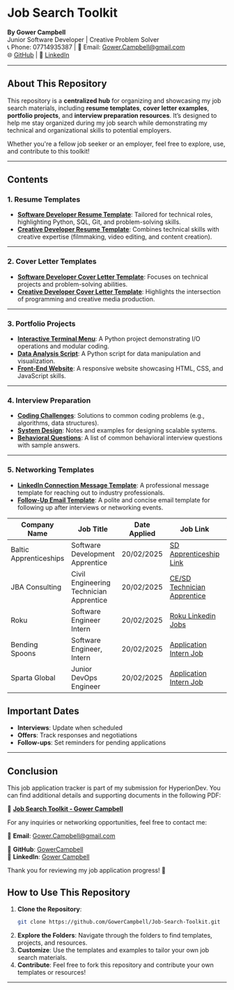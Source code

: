 # **Job Search Toolkit**  
**By Gower Campbell**  
Junior Software Developer | Creative Problem Solver  
📞 Phone: 07714935387 | 📧 Email: Gower.Campbell@gmail.com  
🌐 [GitHub](https://github.com/GowerCampbell) | 🔗 [LinkedIn](https://linkedin.com/in/gower-campbell-16940115b)  

---

## **About This Repository**  
This repository is a **centralized hub** for organizing and showcasing my job search materials, including **resume templates**, **cover letter examples**, **portfolio projects**, and **interview preparation resources**. It’s designed to help me stay organized during my job search while demonstrating my technical and organizational skills to potential employers.

Whether you're a fellow job seeker or an employer, feel free to explore, use, and contribute to this toolkit!  

---

## **Contents**  

### 1. **Resume Templates**  
- **[Software Developer Resume Template](Cover-Letter-Templates/Software-Developer-Cover-Letter-Template.md)**: Tailored for technical roles, highlighting Python, SQL, Git, and problem-solving skills.  
- **[Creative Developer Resume Template](Cover-Letter-Templates/Creative-Developer-Cover-Letter-Template.md)**: Combines technical skills with creative expertise (filmmaking, video editing, and content creation).  

---

### 2. **Cover Letter Templates**  
- **[Software Developer Cover Letter Template](Resume-Templates/Software-Developer-Resume-Template.md)**: Focuses on technical projects and problem-solving abilities.  
- **[Creative Developer Cover Letter Template](Resume-Templates/Creative-Developer-Resume-Template.md)**: Highlights the intersection of programming and creative media production.  

---

### 3. **Portfolio Projects**  
- **[Interactive Terminal Menu](Portfolio-Projects/Interactive-Terminal-Menu/menu.py)**: A Python project demonstrating I/O operations and modular coding.  
- **[Data Analysis Script](Portfolio-Projects/Data-Analysis-Script/README.md)**: A Python script for data manipulation and visualization.  
- **[Front-End Website](Portfolio-Projects/Front-End-Website/README.md)**: A responsive website showcasing HTML, CSS, and JavaScript skills.  

---

### 4. **Interview Preparation**  
- **[Coding Challenges](Interview-Prep/Coding-Challenges/INDEX.md)**: Solutions to common coding problems (e.g., algorithms, data structures).  
- **[System Design](Interview-Prep/System-Design/ELEMENTs.md)**: Notes and examples for designing scalable systems.  
- **[Behavioral Questions](Interview-Prep/Behavioral-Questions.md)**: A list of common behavioral interview questions with sample answers.  

---

### 5. **Networking Templates**  
- **[LinkedIn Connection Message Template](Networking-Templates/LinkedIn-Connection-Message-Template.md)**: A professional message template for reaching out to industry professionals.  
- **[Follow-Up Email Template](Networking-Templates/Follow-Up-Email-Template.md)**: A polite and concise email template for following up after interviews or networking events.  

| Company Name          | Job Title                           | Date Applied | Job Link                      | Application Status | Follow-up Date | Notes                     |
|----------------------|--------------------------------|--------------|--------------------------------|--------------------|----------------|---------------------------|
| Baltic Apprenticeships | Software Development Apprentice | 20/02/2025   | [SD Apprenticeship Link](https://www.balticapprenticeships.com/vacancy/j-011667/)   | Pending            | [Set Date]      | Excited about the opportunity! |
| JBA Consulting       | Civil Engineering Technician Apprentice | 20/02/2025   | [CE/SD Technician Apprentice](https://jbaconsulting.current-vacancies.com/Jobs/Advert/3733140?cid=3213&t=Apprentice-Various-Pathways) | Pending            | [Set Date]      | Excited about the opportunity! |
| Roku                | Software Engineer Intern        | 20/02/2025   | [Roku Linkedin Jobs](https://www.linkedin.com/company/roku/jobs/)        | Pending            | [Set Date]      | Excited about the opportunity! |
| Bending Spoons      | Software Engineer, Intern      | 20/02/2025   | [Application Intern Job](https://jobs.bendingspoons.com/positions/671201070d672a6fe45a0d7b)    | Pending            | [Set Date]      | Excited about the opportunity! |
| Sparta Global       | Junior DevOps Engineer         | 20/02/2025   | [Application Intern Job](https://careers.spartaglobal.com/job/junior-devops-engineer-86)    | Pending            | [Set Date]      | Excited about the opportunity! |

## Important Dates

- **Interviews**: Update when scheduled
- **Offers**: Track responses and negotiations
- **Follow-ups**: Set reminders for pending applications

---

## Conclusion

This job application tracker is part of my submission for HyperionDev. You can find additional details and supporting documents in the following PDF:

📄 **[Job Search Toolkit - Gower Campbell](Gower_Campbell_Job_Search_Toolkit.pdf)**

For any inquiries or networking opportunities, feel free to contact me:

📧 **Email**: [Gower.Campbell@gmail.com](mailto:Gower.Campbell@gmail.com)

🔗 **GitHub**: [GowerCampbell](https://github.com/GowerCampbell)  
🔗 **LinkedIn**: [Gower Campbell](https://linkedin.com/in/gower-campbell-16940115b)

Thank you for reviewing my job application progress! 🚀
## **How to Use This Repository**  
1. **Clone the Repository**:  
   ```bash
   git clone https://github.com/GowerCampbell/Job-Search-Toolkit.git
   ```
2. **Explore the Folders**: Navigate through the folders to find templates, projects, and resources.  
3. **Customize**: Use the templates and examples to tailor your own job search materials.  
4. **Contribute**: Feel free to fork this repository and contribute your own templates or resources!  

---

